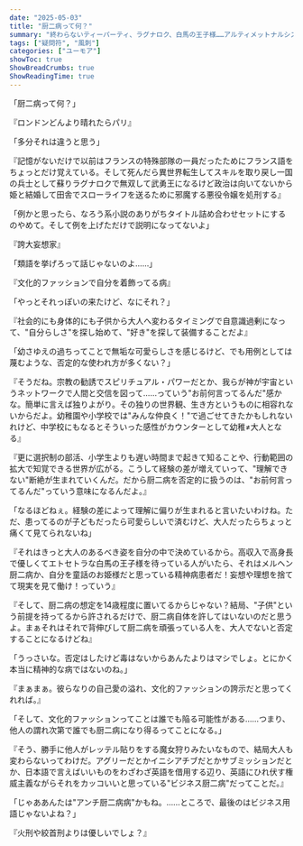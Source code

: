 ```yaml
---
date: "2025-05-03"
title: "厨二病って何？"
summary: "終わらないティーパーティ、ラグナロク、白馬の王子様……アルティメットナルシズムとスーパーイマジネーションのシンフォニア。"
tags: ["疑問符", "風刺"]
categories: ["ユーモア"]
showToc: true
ShowBreadCrumbs: true
ShowReadingTime: true
---
```


「厨二病って何？」

『ロンドンどんより晴れたらパリ』

「多分それは違うと思う」

『記憶がないだけで以前はフランスの特殊部隊の一員だったためにフランス語をちょっとだけ覚えている。そして死んだら異世界転生してスキルを取り戻し一国の兵士として蘇りラグナロクで無双して武勇王になるけど政治は向いてないから姫と結婚して田舎でスローライフを送るために邪魔する悪役令嬢を処刑する』

「例かと思ったら、なろう系小説のありがちタイトル詰め合わせセットにするのやめて。そして例を上げただけで説明になってないよ」

『誇大妄想家』

「類語を挙げろって話じゃないのよ……」

『文化的ファッションで自分を着飾ってる病』

「やっとそれっぽいの来たけど、なにそれ？」

『社会的にも身体的にも子供から大人へ変わるタイミングで自意識過剰になって、"自分らしさ"を探し始めて、"好き"を探して装備することだよ』

「幼さゆえの過ちってことで無垢な可愛らしさを感じるけど、でも用例としては蔑むような、否定的な使われ方が多くない？」

『そうだね。宗教の勧誘でスピリチュアル・パワーだとか、我らが神が宇宙というネットワークで人間と交信を図って……っていう"お前何言ってるんだ"感かな。簡単に言えば独りよがり。その独りの世界観、生き方というものに相容れないからだよ。幼稚園や小学校では"みんな仲良く！"で過ごせてきたかもしれないれけど、中学校にもなるとそういった感性がカウンターとして幼稚≠大人となる』

『更に選択制の部活、小学生よりも遅い時間まで起きて知ることや、行動範囲の拡大で知覚できる世界が広がる。こうして経験の差が増えていって、"理解できない"断絶が生まれていくんだ。だから厨二病を否定的に扱うのは、"お前何言ってるんだ"っていう意味になるんだよ。』

「なるほどねぇ。経験の差によって理解に偏りが生まれると言いたいわけね。ただ、患ってるのが子どもだったら可愛らしいで済むけど、大人だったらちょっと痛くて見てられないね」

『それはきっと大人のあるべき姿を自分の中で決めているから。高収入で高身長で優しくてエトセトラな白馬の王子様を待っている人がいたら、それはメルヘン厨二病か、自分を童話のお姫様だと思っている精神病患者だ！妄想や理想を捨てて現実を見て働け！っていう』

『そして、厨二病の想定を14歳程度に置いてるからじゃない？結局、"子供"という前提を持ってるから許されるだけで、厨二病自体を許してはいないのだと思うよ。まぁそれはそれで背伸びして厨二病を頑張っている人を、大人でないと否定することになるけどね』

「うっさいな。否定はしたけど毒はないからあんたよりはマシでしょ。とにかく本当に精神的な病ではないのね。」

『まぁまぁ。彼らなりの自己愛の溢れ、文化的ファッションの誇示だと思ってくれれば。』

「そして、文化的ファッションってことは誰でも陥る可能性がある……つまり、他人の謂れ次第で誰でも厨二病になり得るってことになる。」

『そう、勝手に他人がレッテル貼りをする魔女狩りみたいなもので、結局大人も変わらないってわけだ。アグリーだとかイニシアチブだとかサブミッションだとか、日本語で言えばいいものをわざわざ英語を借用する辺り、英語にひれ伏す権威主義ながらそれをカッコいいと思っている"ビジネス厨二病"だってことだ。』

「じゃああんたは"アンチ厨二病病"かもね。……ところで、最後のはビジネス用語じゃないよね？」

『火刑や絞首刑よりは優しいでしょ？』